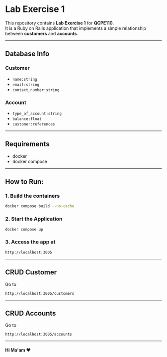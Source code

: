 # Lab Exercise 1

This repository contains **Lab Exercise 1** for **QCPE110**.  
It is a Ruby on Rails application that implements a simple relationship between **customers** and **accounts**.

---

## Database Info

### Customer
- `name:string`
- `email:string`
- `contact_number:string`

### Account
- `type_of_account:string`
- `balance:float`
- `customer:references`

---

## Requirements
- docker
- docker compose

---

## How to Run:

### 1. Build the containers
```bash
docker compose build --no-cache
```
### 2. Start the Application
```bash
docker compose up
```
### 3. Access the app at
```
http://localhost:3005
```

---

## CRUD Customer
Go to 
```
http://localhost:3005/customers
```
---

## CRUD Accounts
Go to 
```
http://localhost:3005/accounts
```

---

#### Hi Ma'am ❤️

